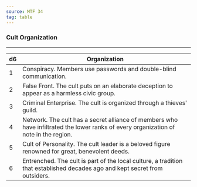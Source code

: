 ```yaml
---
source: MTF 34
tag: table
---
```


### Cult Organization
---
|d6|Organization|
|----|------------|
|1|Conspiracy. Members use passwords and double-blind communication.|
|2|False Front. The cult puts on an elaborate deception to appear as a harmless civic group.|
|3|Criminal Enterprise. The cult is organized through a thieves' guild.|
|4|Network. The cult has a secret alliance of members who have infiltrated the lower ranks of every organization of note in the region.|
|5|Cult of Personality. The cult leader is a beloved figure renowned for great, benevolent deeds.|
|6|Entrenched. The cult is part of the local culture, a tradition that established decades ago and kept secret from outsiders.|
